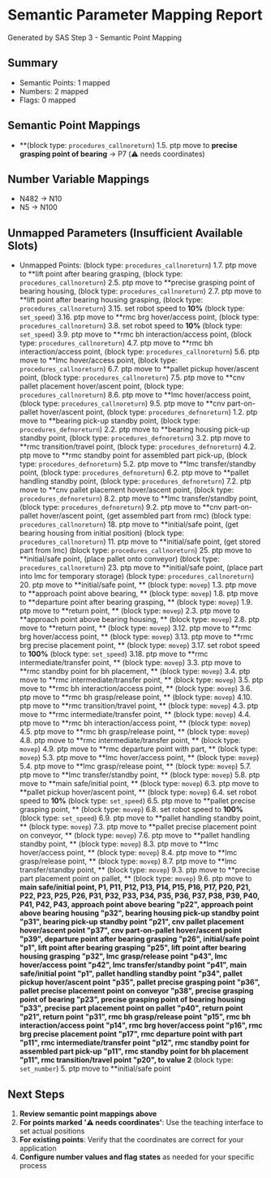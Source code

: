 # Semantic Parameter Mapping Report
Generated by SAS Step 3 - Semantic Point Mapping

## Summary
- Semantic Points: 1 mapped
- Numbers: 2 mapped
- Flags: 0 mapped

## Semantic Point Mappings

- **(block type: `procedures_callnoreturn`) 1.5. ptp move to **precise grasping point of bearing** → P7 (⚠️ needs coordinates)

## Number Variable Mappings

- N482 → N10
- N5 → N100

## Unmapped Parameters (Insufficient Available Slots)

- Unmapped Points: (block type: `procedures_callnoreturn`) 1.7. ptp move to **lift point after bearing grasping, (block type: `procedures_callnoreturn`) 2.5. ptp move to **precise grasping point of bearing housing, (block type: `procedures_callnoreturn`) 2.7. ptp move to **lift point after bearing housing grasping, (block type: `procedures_callnoreturn`) 3.15. set robot speed to **10%** (block type: `set_speed`) 3.16. ptp move to **rmc brg hover/access point, (block type: `procedures_callnoreturn`) 3.8. set robot speed to **10%** (block type: `set_speed`) 3.9. ptp move to **rmc bh interaction/access point, (block type: `procedures_callnoreturn`) 4.7. ptp move to **rmc bh interaction/access point, (block type: `procedures_callnoreturn`) 5.6. ptp move to **lmc hover/access point, (block type: `procedures_callnoreturn`) 6.7. ptp move to **pallet pickup hover/ascent point, (block type: `procedures_callnoreturn`) 7.5. ptp move to **cnv pallet placement hover/ascent point, (block type: `procedures_callnoreturn`) 8.6. ptp move to **lmc hover/access point, (block type: `procedures_callnoreturn`) 9.5. ptp move to **cnv part-on-pallet hover/ascent point, (block type: `procedures_defnoreturn`) 1.2. ptp move to **bearing pick-up standby point, (block type: `procedures_defnoreturn`) 2.2. ptp move to **bearing housing pick-up standby point, (block type: `procedures_defnoreturn`) 3.2. ptp move to **rmc transition/travel point, (block type: `procedures_defnoreturn`) 4.2. ptp move to **rmc standby point for assembled part pick-up, (block type: `procedures_defnoreturn`) 5.2. ptp move to **lmc transfer/standby point, (block type: `procedures_defnoreturn`) 6.2. ptp move to **pallet handling standby point, (block type: `procedures_defnoreturn`) 7.2. ptp move to **cnv pallet placement hover/ascent point, (block type: `procedures_defnoreturn`) 8.2. ptp move to **lmc transfer/standby point, (block type: `procedures_defnoreturn`) 9.2. ptp move to **cnv part-on-pallet hover/ascent point, (get assembled part from rmc) (block type: `procedures_callnoreturn`) 18. ptp move to **initial/safe point, (get bearing housing from initial position) (block type: `procedures_callnoreturn`) 11. ptp move to **initial/safe point, (get stored part from lmc) (block type: `procedures_callnoreturn`) 25. ptp move to **initial/safe point, (place pallet onto conveyor) (block type: `procedures_callnoreturn`) 23. ptp move to **initial/safe point, (place part into lmc for temporary storage) (block type: `procedures_callnoreturn`) 20. ptp move to **initial/safe point, ** (block type: `movep`) 1.3. ptp move to **approach point above bearing, ** (block type: `movep`) 1.8. ptp move to **departure point after bearing grasping, ** (block type: `movep`) 1.9. ptp move to **return point, ** (block type: `movep`) 2.3. ptp move to **approach point above bearing housing, ** (block type: `movep`) 2.8. ptp move to **return point, ** (block type: `movep`) 3.12. ptp move to **rmc brg hover/access point, ** (block type: `movep`) 3.13. ptp move to **rmc brg precise placement point, ** (block type: `movep`) 3.17. set robot speed to **100%** (block type: `set_speed`) 3.18. ptp move to **rmc intermediate/transfer point, ** (block type: `movep`) 3.3. ptp move to **rmc standby point for bh placement, ** (block type: `movep`) 3.4. ptp move to **rmc intermediate/transfer point, ** (block type: `movep`) 3.5. ptp move to **rmc bh interaction/access point, ** (block type: `movep`) 3.6. ptp move to **rmc bh grasp/release point, ** (block type: `movep`) 4.10. ptp move to **rmc transition/travel point, ** (block type: `movep`) 4.3. ptp move to **rmc intermediate/transfer point, ** (block type: `movep`) 4.4. ptp move to **rmc bh interaction/access point, ** (block type: `movep`) 4.5. ptp move to **rmc bh grasp/release point, ** (block type: `movep`) 4.8. ptp move to **rmc intermediate/transfer point, ** (block type: `movep`) 4.9. ptp move to **rmc departure point with part, ** (block type: `movep`) 5.3. ptp move to **lmc hover/access point, ** (block type: `movep`) 5.4. ptp move to **lmc grasp/release point, ** (block type: `movep`) 5.7. ptp move to **lmc transfer/standby point, ** (block type: `movep`) 5.8. ptp move to **main safe/initial point, ** (block type: `movep`) 6.3. ptp move to **pallet pickup hover/ascent point, ** (block type: `movep`) 6.4. set robot speed to **10%** (block type: `set_speed`) 6.5. ptp move to **pallet precise grasping point, ** (block type: `movep`) 6.8. set robot speed to **100%** (block type: `set_speed`) 6.9. ptp move to **pallet handling standby point, ** (block type: `movep`) 7.3. ptp move to **pallet precise placement point on conveyor, ** (block type: `movep`) 7.6. ptp move to **pallet handling standby point, ** (block type: `movep`) 8.3. ptp move to **lmc hover/access point, ** (block type: `movep`) 8.4. ptp move to **lmc grasp/release point, ** (block type: `movep`) 8.7. ptp move to **lmc transfer/standby point, ** (block type: `movep`) 9.3. ptp move to **precise part placement point on pallet, ** (block type: `movep`) 9.6. ptp move to **main safe/initial point, P1, P11, P12, P13, P14, P15, P16, P17, P20, P21, P22, P23, P25, P26, P31, P32, P33, P34, P35, P36, P37, P38, P39, P40, P41, P42, P43, approach point above bearing "p22", approach point above bearing housing "p32", bearing housing pick-up standby point "p31", bearing pick-up standby point "p21", cnv pallet placement hover/ascent point "p37", cnv part-on-pallet hover/ascent point "p39", departure point after bearing grasping "p26", initial/safe point "p1", lift point after bearing grasping "p25", lift point after bearing housing grasping "p32", lmc grasp/release point "p43", lmc hover/access point "p42", lmc transfer/standby point "p41", main safe/initial point "p1", pallet handling standby point "p34", pallet pickup hover/ascent point "p35", pallet precise grasping point "p36", pallet precise placement point on conveyor "p38", precise grasping point of bearing "p23", precise grasping point of bearing housing "p33", precise part placement point on pallet "p40", return point "p21", return point "p31", rmc bh grasp/release point "p15", rmc bh interaction/access point "p14", rmc brg hover/access point "p16", rmc brg precise placement point "p17", rmc departure point with part "p11", rmc intermediate/transfer point "p12", rmc standby point for assembled part pick-up "p11", rmc standby point for bh placement "p11", rmc transition/travel point "p20", to value 2** (block type: `set_number`) 5. ptp move to **initial/safe point

## Next Steps
1. **Review semantic point mappings above**
2. **For points marked '⚠️ needs coordinates'**: Use the teaching interface to set actual positions
3. **For existing points**: Verify that the coordinates are correct for your application
4. **Configure number values and flag states** as needed for your specific process
